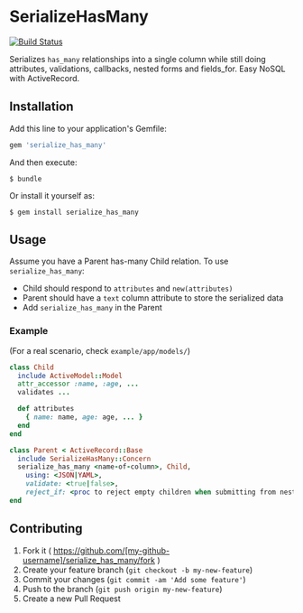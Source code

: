 # SerializeHasMany

[![Build Status](https://travis-ci.org/rdsubhas/serialize_has_many.svg?branch=master)](https://travis-ci.org/rdsubhas/serialize_has_many)

Serializes `has_many` relationships into a single column while still doing attributes, validations, callbacks, nested forms and fields_for. Easy NoSQL with ActiveRecord.

## Installation

Add this line to your application's Gemfile:

```ruby
gem 'serialize_has_many'
```

And then execute:

    $ bundle

Or install it yourself as:

    $ gem install serialize_has_many

## Usage

Assume you have a Parent has-many Child relation. To use `serialize_has_many`:

* Child should respond to `attributes` and `new(attributes)`
* Parent should have a `text` column attribute to store the serialized data
* Add `serialize_has_many` in the Parent

### Example

(For a real scenario, check `example/app/models/`)

```ruby
class Child
  include ActiveModel::Model
  attr_accessor :name, :age, ...
  validates ...

  def attributes
    { name: name, age: age, ... }
  end
end

class Parent < ActiveRecord::Base
  include SerializeHasMany::Concern
  serialize_has_many <name-of-column>, Child,
    using: <JSON|YAML>,
    validate: <true|false>,
    reject_if: <proc to reject empty children when submitting from nested forms>
end
```

## Contributing

1. Fork it ( https://github.com/[my-github-username]/serialize_has_many/fork )
2. Create your feature branch (`git checkout -b my-new-feature`)
3. Commit your changes (`git commit -am 'Add some feature'`)
4. Push to the branch (`git push origin my-new-feature`)
5. Create a new Pull Request
